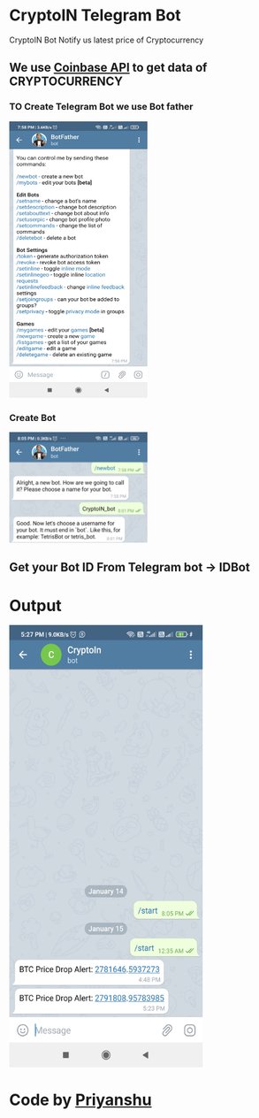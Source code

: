 # CryptoIN Telegram Bot
CryptoIN Bot Notify us latest price of Cryptocurrency 

## We use [Coinbase API](https://developers.coinbase.com/api/v2) to get data of CRYPTOCURRENCY

### TO Create Telegram Bot we use Bot father 
 <img src="img/1615281891479.jpg" height="500px" width="250px" />
 
 ### Create Bot
 
 <img src="img/1615281891469.png" height="200px" width="250px" />
 
  ## Get your Bot ID From Telegram bot -> IDBot
  
  # Output
  
 <img src="img/1615281891430.jpg" height="800px" width="350px" />
 
 
 # Code by [Priyanshu](https://www.linkedin.com/in/priyanshuofficial/)
